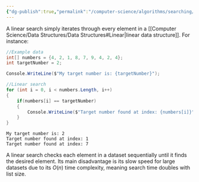 ```yaml
---
{"dg-publish":true,"permalink":"/computer-science/algorithms/searching/linear-search/","tags":["unfinished"]}
---
```


A linear search simply iterates through every element in a [[Computer Science/Data Structures/Data Structures#Linear\|linear data structure]]. For instance:

```csharp
//Example data
int[] numbers = {4, 2, 1, 8, 7, 9, 4, 2, 4};
int targetNumber = 2;

Console.WriteLine($"My target number is: {targetNumber}");

//Linear search
for (int i = 0, i < numbers.Length, i++)
{
	if(numbers[i] == targetNumber)
	{
		Console.WriteLine($"Target number found at index: {numbers[i]}");
	}
}
```
```output
My target number is: 2
Target number found at index: 1
Target number found at index: 7
```

 A linear search checks each element in a dataset sequentially until it finds the desired element. Its main disadvantage is its slow speed for large datasets due to its $O(n)$ time complexity, meaning search time doubles with list size.
